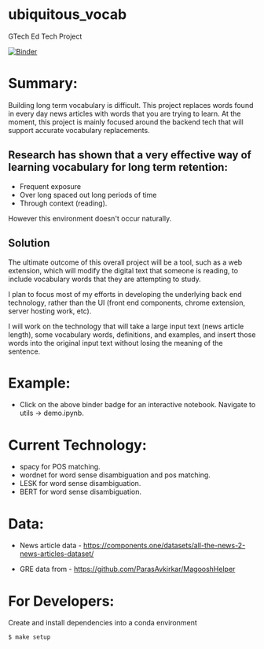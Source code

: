 # ubiquitous_vocab
GTech Ed Tech Project 

[![Binder](https://mybinder.org/badge_logo.svg)](https://mybinder.org/v2/gh/kzenstratus/ubiquitous_vocab/main?filepath=ubi_vocab%2Futils)

# Summary:
Building long term vocabulary is difficult. This project replaces words found in every day news articles with words that you are trying to learn. At the moment, this project is mainly focused around the backend tech that will support accurate vocabulary replacements.


## Research has shown that a very effective way of learning vocabulary for long term retention:
* Frequent exposure
* Over long spaced out long periods of time
* Through context (reading).

However this environment doesn't occur naturally.

## Solution
The ultimate outcome of this overall project will be a tool, such as a web extension, which will modify the digital text that someone is reading, to include vocabulary words that they are attempting to study. 

I plan to focus most of my efforts in developing the underlying back end technology, rather than the UI (front end components, chrome extension, server hosting work, etc). 

I will work on the technology that will take a large input text (news article length), some vocabulary words, definitions, and examples, and insert those words into the original input text without losing the meaning of the sentence. 


# Example:
* Click on the above binder badge for an interactive notebook. Navigate to utils -> demo.ipynb. 

# Current Technology:
* spacy for POS matching.
* wordnet for word sense disambiguation and pos matching.
* LESK for word sense disambiguation.
* BERT for word sense disambiguation.


# Data:
* News article data - https://components.one/datasets/all-the-news-2-news-articles-dataset/

* GRE data from - https://github.com/ParasAvkirkar/MagooshHelper

# For Developers:

Create and install dependencies into a conda environment
```
$ make setup
```

